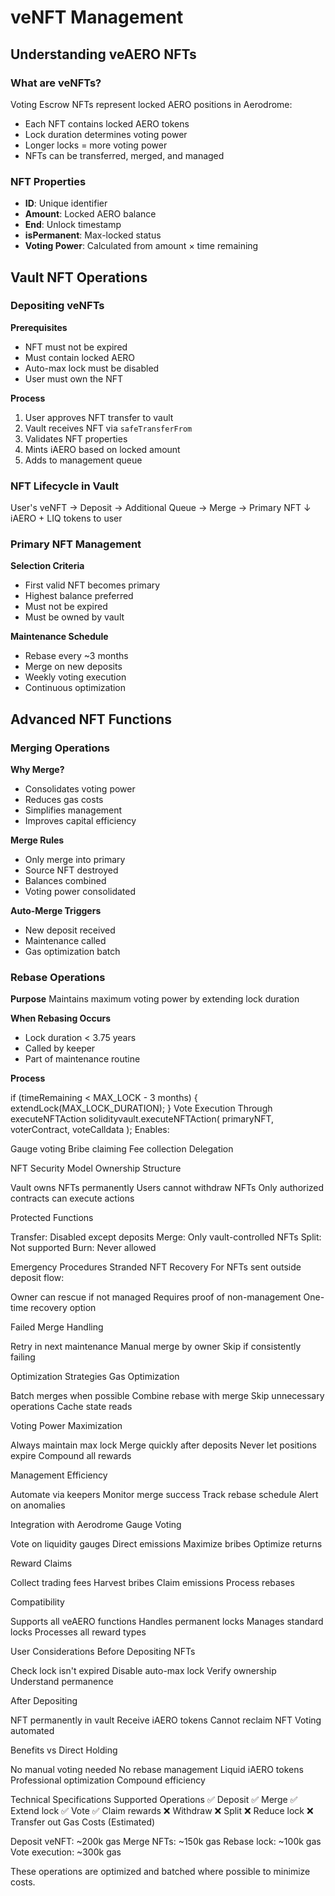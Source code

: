 # veNFT Management

## Understanding veAERO NFTs

### What are veNFTs?
Voting Escrow NFTs represent locked AERO positions in Aerodrome:
- Each NFT contains locked AERO tokens
- Lock duration determines voting power
- Longer locks = more voting power
- NFTs can be transferred, merged, and managed

### NFT Properties
- **ID**: Unique identifier
- **Amount**: Locked AERO balance
- **End**: Unlock timestamp
- **isPermanent**: Max-locked status
- **Voting Power**: Calculated from amount × time remaining

## Vault NFT Operations

### Depositing veNFTs

**Prerequisites**
- NFT must not be expired
- Must contain locked AERO
- Auto-max lock must be disabled
- User must own the NFT

**Process**
1. User approves NFT transfer to vault
2. Vault receives NFT via `safeTransferFrom`
3. Validates NFT properties
4. Mints iAERO based on locked amount
5. Adds to management queue

### NFT Lifecycle in Vault
User's veNFT → Deposit → Additional Queue → Merge → Primary NFT
↓
iAERO + LIQ tokens to user

### Primary NFT Management

**Selection Criteria**
- First valid NFT becomes primary
- Highest balance preferred
- Must not be expired
- Must be owned by vault

**Maintenance Schedule**
- Rebase every ~3 months
- Merge on new deposits
- Weekly voting execution
- Continuous optimization

## Advanced NFT Functions

### Merging Operations

**Why Merge?**
- Consolidates voting power
- Reduces gas costs
- Simplifies management
- Improves capital efficiency

**Merge Rules**
- Only merge into primary
- Source NFT destroyed
- Balances combined
- Voting power consolidated

**Auto-Merge Triggers**
- New deposit received
- Maintenance called
- Gas optimization batch

### Rebase Operations

**Purpose**
Maintains maximum voting power by extending lock duration

**When Rebasing Occurs**
- Lock duration < 3.75 years
- Called by keeper
- Part of maintenance routine

**Process**

if (timeRemaining < MAX_LOCK - 3 months) {
    extendLock(MAX_LOCK_DURATION);
}
Vote Execution
Through executeNFTAction
solidityvault.executeNFTAction(
    primaryNFT,
    voterContract,
    voteCalldata
);
Enables:

Gauge voting
Bribe claiming
Fee collection
Delegation

NFT Security Model
Ownership Structure

Vault owns NFTs permanently
Users cannot withdraw NFTs
Only authorized contracts can execute actions

Protected Functions

Transfer: Disabled except deposits
Merge: Only vault-controlled NFTs
Split: Not supported
Burn: Never allowed

Emergency Procedures
Stranded NFT Recovery
For NFTs sent outside deposit flow:

Owner can rescue if not managed
Requires proof of non-management
One-time recovery option

Failed Merge Handling

Retry in next maintenance
Manual merge by owner
Skip if consistently failing

Optimization Strategies
Gas Optimization

Batch merges when possible
Combine rebase with merge
Skip unnecessary operations
Cache state reads

Voting Power Maximization

Always maintain max lock
Merge quickly after deposits
Never let positions expire
Compound all rewards

Management Efficiency

Automate via keepers
Monitor merge success
Track rebase schedule
Alert on anomalies

Integration with Aerodrome
Gauge Voting

Vote on liquidity gauges
Direct emissions
Maximize bribes
Optimize returns

Reward Claims

Collect trading fees
Harvest bribes
Claim emissions
Process rebases

Compatibility

Supports all veAERO functions
Handles permanent locks
Manages standard locks
Processes all reward types

User Considerations
Before Depositing NFTs

Check lock isn't expired
Disable auto-max lock
Verify ownership
Understand permanence

After Depositing

NFT permanently in vault
Receive iAERO tokens
Cannot reclaim NFT
Voting automated

Benefits vs Direct Holding

No manual voting needed
No rebase management
Liquid iAERO tokens
Professional optimization
Compound efficiency

Technical Specifications
Supported Operations
✅ Deposit
✅ Merge
✅ Extend lock
✅ Vote
✅ Claim rewards
❌ Withdraw
❌ Split
❌ Reduce lock
❌ Transfer out
Gas Costs (Estimated)

Deposit veNFT: ~200k gas
Merge NFTs: ~150k gas
Rebase lock: ~100k gas
Vote execution: ~300k gas

These operations are optimized and batched where possible to minimize costs.
